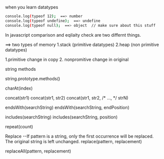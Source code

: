 when you learn datatypes

```sh
console.log(typeof 12);  ==> number
console.log(typeof undefine);  ==> undefine 
console.log(typeof null);  ==> object  // make sure about this stuff
```

In javascript comparison and eqilaity check are two differnt things.

==> two types of memory
1.stack (primitive datatypes) 2.heap (non primitive datatypes)

1.primitive change in copy
2. nonpromitive change in original 

string methods

string.prototype.methods()

charAt(index)

concat(str1)
concat(str1, str2)
concat(str1, str2, /* …, */ strN)


endsWith(searchString)
endsWith(searchString, endPosition)

includes(searchString)
includes(searchString, position)

repeat(count)


 Replace --If pattern is a string, only the first occurrence will be replaced. The original string is left unchanged.
replace(pattern, replacement)

replaceAll(pattern, replacement)


